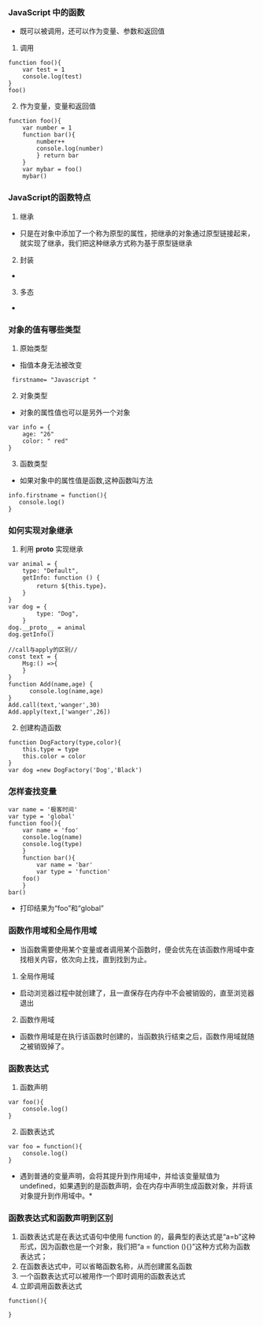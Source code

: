 ### JavaScript 中的函数
- 既可以被调用，还可以作为变量、参数和返回值
1. 调用
```
function foo(){ 
    var test = 1 
    console.log(test)
}
foo()
```
2. 作为变量，变量和返回值
```
function foo(){ 
    var number = 1 
    function bar(){ 
        number++ 
        console.log(number) 
        } return bar
    }
    var mybar = foo()
    mybar()
```
### JavaScript的函数特点
1. 继承
- 只是在对象中添加了一个称为原型的属性，把继承的对象通过原型链接起来，就实现了继承，我们把这种继承方式称为基于原型链继承
2. 封装
- 
3. 多态
- 
### 对象的值有哪些类型
1. 原始类型
- 指值本身无法被改变
```
 firstname= "Javascript " 
 ```
2. 对象类型
- 对象的属性值也可以是另外一个对象
```
var info = {
    age: "26"
    color: " red"
}
```
3. 函数类型
- 如果对象中的属性值是函数,这种函数叫方法
```
info.firstname = function(){
   console.log()
}
```
### 如何实现对象继承
1. 利用 __proto__ 实现继承
```
var animal = { 
    type: "Default", 
    getInfo: function () { 
        return ${this.type}，
    }
}
var dog = { 
        type: "Dog", 
    }
dog.__proto__ = animal
dog.getInfo()

//call与apply的区别//
const text = {
    Msg:() =>{
    }
}
function Add(name,age) {
      console.log(name,age)
}
Add.call(text,'wanger',30)
Add.apply(text,['wanger',26])
```
2. 创建构造函数
```
function DogFactory(type,color){ 
    this.type = type 
    this.color = color
}
var dog =new DogFactory('Dog','Black')
```
### 怎样查找变量
```
var name = '极客时间'
var type = 'global'
function foo(){ 
    var name = 'foo' 
    console.log(name) 
    console.log(type)
    }
    function bar(){ 
        var name = 'bar' 
        var type = 'function' 
    foo()
    }
bar()
```
- 打印结果为“foo”和“global”
### 函数作用域和全局作用域
- 当函数需要使用某个变量或者调用某个函数时，便会优先在该函数作用域中查找相关内容，依次向上找，直到找到为止。
1. 全局作用域
- 启动浏览器过程中就创建了，且一直保存在内存中不会被销毁的，直至浏览器退出
2. 函数作用域
- 函数作用域是在执行该函数时创建的，当函数执行结束之后，函数作用域就随之被销毁掉了。
### 函数表达式
1. 函数声明
```
var foo(){
    console.log()
}
```
2. 函数表达式
```
var foo = function(){
    console.log()
}
```
* 遇到普通的变量声明，会将其提升到作用域中，并给该变量赋值为 undefined，如果遇到的是函数声明，会在内存中声明生成函数对象，并将该对象提升到作用域中。*
### 函数表达式和函数声明到区别
1. 函数表达式是在表达式语句中使用 function 的，最典型的表达式是“a=b”这种形式，因为函数也是一个对象，我们把“a = function (){}”这种方式称为函数表达式；
2. 在函数表达式中，可以省略函数名称，从而创建匿名函数
3. 一个函数表达式可以被用作一个即时调用的函数表达式
4. 立即调用函数表达式
```
function(){

}
```